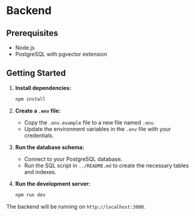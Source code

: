 # Backend

## Prerequisites

- Node.js
- PostgreSQL with pgvector extension

## Getting Started

1. **Install dependencies:**
   ```bash
   npm install
   ```

2. **Create a `.env` file:**
   - Copy the `.env.example` file to a new file named `.env`.
   - Update the environment variables in the `.env` file with your credentials.

3. **Run the database schema:**
   - Connect to your PostgreSQL database.
   - Run the SQL script in `../README.md` to create the necessary tables and indexes.

4. **Run the development server:**
   ```bash
   npm run dev
   ```

The backend will be running on `http://localhost:3000`.
